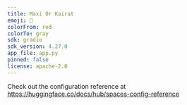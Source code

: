 ```yaml
---
title: Maxi Or Kairat
emoji: 👀
colorFrom: red
colorTo: gray
sdk: gradio
sdk_version: 4.27.0
app_file: app.py
pinned: false
license: apache-2.0
---
```


Check out the configuration reference at https://huggingface.co/docs/hub/spaces-config-reference
